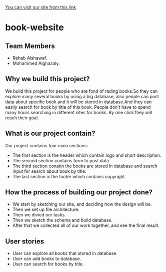 [You can visit our site from this link](https://g8-book-website.herokuapp.com/)

# book-website

## Team Members

* Rehab Alshawaf.
* Mohammed Alghazaly.

## Why we build this project?

We build this project for people who are fond of rading books.So they can explore many several books by using a big database, also people can post data about specific book and it will be stored in database.And they can easily search for book by title of this book. People don't have to spend many hours searching in different sites for books. By one click they will reach their goal.

## What is our project contain?

Our project contains four main sections:
* The first section is the header which contain logo and short description.
* The second section contains form to post data.
* The third section conatin the books are stored in database and search input for search about book by title.
* The last section is the footer which contains copyright.

## How the process of building our project done?

* We start by sketching our site, and deciding how the design will be.
* Then we set up file architecture.
* Then we divied our tasks.
* Then we sketch the schema and build database.
* After that we collected all of our work together, and see the final result.

## User stories

* User can explore all books that stored in database.
* User can add books to database.
* User can search for books by title.